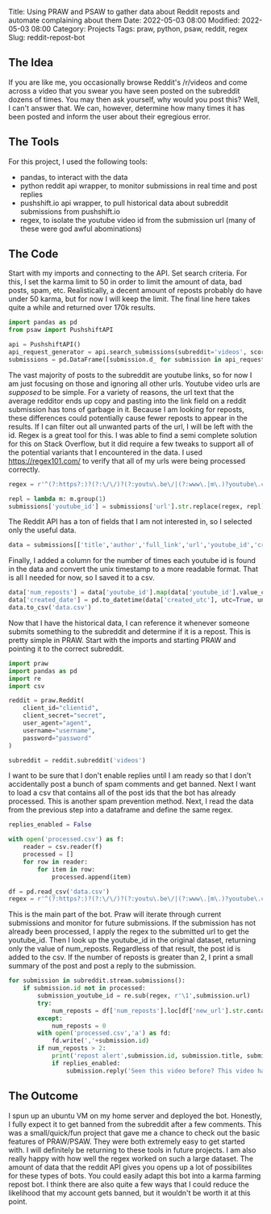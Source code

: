Title: Using PRAW and PSAW to gather data about Reddit reposts and automate complaining about them
Date: 2022-05-03 08:00
Modified: 2022-05-03 08:00
Category: Projects
Tags: praw, python, psaw, reddit, regex
Slug: reddit-repost-bot

## The Idea
If you are like me, you occasionally browse Reddit's /r/videos and come across a video that you swear you have seen posted on the subreddit dozens of times. You may then ask yourself, why would you post this? Well, I can't answer that. We can, however, determine how many times it has been posted and inform the user about their egregious error.

## The Tools
For this project, I used the following tools:
- pandas, to interact with the data
- python reddit api wrapper, to monitor submissions in real time and post replies
- pushshift.io api wrapper, to pull historical data about subreddit submissions from pushshift.io
- regex, to isolate the youtube video id from the submission url (many of these were god awful abominations)

## The Code
Start with my imports and connecting to the API. Set search criteria. For this, I set the karma limit to 50 in order to limit the amount of data, bad posts, spam, etc. Realistically, a decent amount of reposts probably do have under 50 karma, but for now I will keep the limit. The final line here takes quite a while and returned over 170k results. 
```python
import pandas as pd
from psaw import PushshiftAPI

api = PushshiftAPI()
api_request_generator = api.search_submissions(subreddit='videos', score = ">50")
submissions = pd.DataFrame([submission.d_ for submission in api_request_generator])
```

The vast majority of posts to the subreddit are youtube links, so for now I am just focusing on those and ignoring all other urls. Youtube video urls are *supposed* to be simple. For a variety of reasons, the url text that the average redditor ends up copy and pasting into the link field on a reddit submission has tons of garbage in it. Because I am looking for reposts, these differences could potentially cause fewer reposts to appear in the results. If I can filter out all unwanted parts of the url, I will be left with the id. Regex is a great tool for this. I was able to find a semi complete solution for this on Stack Overflow, but it did require a few tweaks to support all of the potential variants that I encountered in the data. I used https://regex101.com/ to verify that all of my urls were being processed correctly.
```python
regex = r'^(?:https?:)?(?:\/\/)?(?:youtu\.be\/|(?:www\.|m\.)?youtube\.com\/(?:watch|v|embed)(?:\.php)?(?:\?.*v=|\/))([a-zA-Z0-9\_-]{7,15})(?:[\?&][a-zA-Z0-9\_-]+=[a-zA-Z0-9\_-]+)*(?:[&\/\#].*)?$'

repl = lambda m: m.group(1)
submissions['youtube_id'] = submissions['url'].str.replace(regex, repl)
```

The Reddit API has a ton of fields that I am not interested in, so I selected only the useful data. 
```python
data = submissions[['title','author','full_link','url','youtube_id','created_utc','num_comments','num_crossposts']]
```

Finally, I added a column for the number of times each youtube id is found in the data and convert the unix timestamp to a more readable format. That is all I needed for now, so I saved it to a csv.
```python
data['num_reposts'] = data['youtube_id'].map(data['youtube_id'].value_counts().to_dict())
data['created_date'] = pd.to_datetime(data['created_utc'], utc=True, unit='s')
data.to_csv('data.csv')
```

Now that I have the historical data, I can reference it whenever someone submits something to the subreddit and determine if it is a repost. This is pretty simple in PRAW. Start with the imports and starting PRAW and pointing it to the correct subreddit.
```python
import praw
import pandas as pd
import re
import csv

reddit = praw.Reddit(
    client_id="clientid",
    client_secret="secret",
    user_agent="agent",
    username="username",
    password="password"
)

subreddit = reddit.subreddit('videos')
```

I want to be sure that I don't enable replies until I am ready so that I don't accidentally post a bunch of spam comments and get banned. Next I want to load a csv that contains all of the post ids that the bot has already processed. This is another spam prevention method. Next, I read the data from the previous step into a dataframe and define the same regex. 
```python
replies_enabled = False

with open('processed.csv') as f:
    reader = csv.reader(f)
    processed = []
    for row in reader:
        for item in row:
            processed.append(item)

df = pd.read_csv('data.csv')
regex = r'^(?:https?:)?(?:\/\/)?(?:youtu\.be\/|(?:www\.|m\.)?youtube\.com\/(?:watch|v|embed)(?:\.php)?(?:\?.*v=|\/))([a-zA-Z0-9\_-]{7,15})(?:[\?&][a-zA-Z0-9\_-]+=[a-zA-Z0-9\_-]+)*(?:[&\/\#].*)?$'
```

This is the main part of the bot. Praw will iterate through current submissions and monitor for future submissions. If the submission has not already been processed, I apply the regex to the submitted url to get the youtube_id. Then I look up the youtube_id in the original dataset, returning only the value of num_reposts. Regardless of that result, the post id is added to the csv. If the number of reposts is greater than 2, I print a small summary of the post and post a reply to the submission. 
```python
for submission in subreddit.stream.submissions():
    if submission.id not in processed:
        submission_youtube_id = re.sub(regex, r'\1',submission.url)
        try:
            num_reposts = df['num_reposts'].loc[df['new_url'].str.contains(submission_youtube_id)].iloc[0]
        except:
            num_reposts = 0
        with open('processed.csv','a') as fd:
            fd.write(','+submission.id)
        if num_reposts > 2:
            print('repost alert',submission.id, submission.title, submission.url, submission_youtube_id, submission.permalink, num_reposts)
            if replies_enabled:
                submission.reply('Seen this video before? This video has been submitted to /r/videos at least '+str(num_reposts)+' times.')
```

## The Outcome
I spun up an ubuntu VM on my home server and deployed the bot. Honestly, I fully expect it to get banned from the subreddit after a few comments. This was a small/quick/fun project that gave me a chance to check out the basic features of PRAW/PSAW. They were both extremely easy to get started with. I will definitely be returning to these tools in future projects. I am also really happy with how well the regex worked on such a large dataset. The amount of data that the reddit API gives you opens up a lot of possibilites for these types of bots. You could easily adapt this bot into a karma farming repost bot. I think there are also quite a few ways that I could reduce the likelihood that my account gets banned, but it wouldn't be worth it at this point.